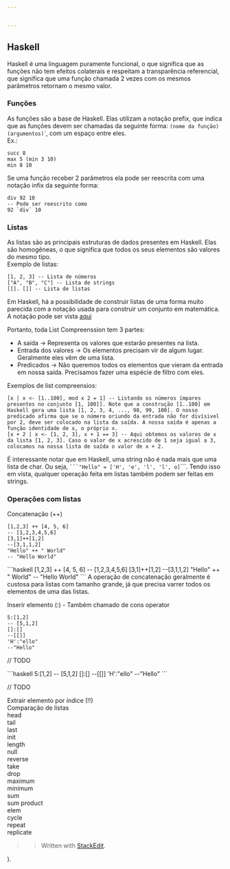 ```yaml
---


---
```


<h2 id="haskell">Haskell</h2>
<p>Haskell é uma linguagem puramente funcional, o que significa que as funções não tem efeitos colaterais e respeitam a transparência referencial, que significa que uma função chamada 2 vezes com os mesmos parâmetros retornam o mesmo valor.</p>
<h3 id="funções">Funções</h3>
<p>As funções são a base de Haskell. Elas utilizam a notação prefix, que indica que as funções devem ser chamadas da seguinte forma: <code>(nome da função) (argumentos)</code>`, com um espaço entre eles.<br>
Ex.:</p>
<pre class=" language-haskell"><code class="prism  language-haskell"><span class="token builtin">succ</span> <span class="token number">8</span>
<span class="token builtin">max</span> <span class="token number">5</span> <span class="token punctuation">(</span><span class="token builtin">min</span> <span class="token number">3</span> <span class="token number">10</span><span class="token punctuation">)</span>
<span class="token builtin">min</span> <span class="token number">8</span> <span class="token number">10</span>
</code></pre>
<p>Se uma função receber 2 parâmetros ela pode ser reescrita com uma notação infix da seguinte forma:</p>
<pre class=" language-haskell"><code class="prism  language-haskell"><span class="token builtin">div</span> <span class="token number">92</span> <span class="token number">10</span>
<span class="token comment">-- Pode ser reescrito como</span>
<span class="token number">92</span> `<span class="token builtin">div</span>` <span class="token number">10</span>
</code></pre>
<h3 id="listas">Listas</h3>
<p>As listas são as principais estruturas de dados presentes em Haskell. Elas são homogêneas, o que significa que todos os seus elementos são valores do mesmo tipo.<br>
Exemplo de listas:</p>
<pre class=" language-haskell"><code class="prism  language-haskell"><span class="token punctuation">[</span><span class="token number">1</span><span class="token punctuation">,</span> <span class="token number">2</span><span class="token punctuation">,</span> <span class="token number">3</span><span class="token punctuation">]</span> <span class="token comment">-- Lista de números</span>
<span class="token punctuation">[</span><span class="token string">"A"</span><span class="token punctuation">,</span> <span class="token string">"B"</span><span class="token punctuation">,</span> <span class="token string">"C"</span><span class="token punctuation">]</span> <span class="token comment">-- Lista de strings</span>
<span class="token punctuation">[</span><span class="token punctuation">[</span><span class="token punctuation">]</span><span class="token punctuation">.</span> <span class="token punctuation">[</span><span class="token punctuation">]</span><span class="token punctuation">]</span> <span class="token comment">-- Lista de listas</span>
</code></pre>
<p>Em Haskell, há a possibilidade de construir listas de uma forma muito parecida com a notação usada para construir um conjunto em matemática. A notação pode ser vista <a href="https://en.wikipedia.org/wiki/Set_(mathematics)#Set-builder_notation">aqui</a></p>
<p>Portanto, toda List Compreenssion tem 3 partes:</p>
<ul>
<li>A saída -&gt; Representa os valores que estarão presentes na lista.</li>
<li>Entrada dos valores -&gt; Os elementos precisam vir de algum lugar. Geralmente eles vêm de uma lista.</li>
<li>Predicados -&gt; Não queremos todos os elementos que vieram da entrada em nossa saída. Precisamos fazer uma espécie de filtro com eles.</li>
</ul>
<p>

Exemplos de list compreensios:</p>
<pre class=" language-haskell"><code class="prism  language-haskell"><span class="token punctuation">[</span><span class="token hvariable">x</span> <span class="token operator">|</span> <span class="token hvariable">x</span> <span class="token operator">&lt;-</span> <span class="token punctuation">[</span><span class="token number">1</span><span class="token operator">..</span><span class="token number">100</span><span class="token punctuation">]</span><span class="token punctuation">,</span> <span class="token builtin">mod</span> <span class="token hvariable">x</span> <span class="token number">2</span> <span class="token operator">=</span> <span class="token number">1</span><span class="token punctuation">]</span> <span class="token comment">-- Listando os números ímpares presentes no conjunto [1, 100]]. Note que a construção [1..100] em Haskell gera uma lista [1, 2, 3, 4, ..., 98, 99, 100]. O nosso predicado afirma que se o número oriundo da entrada não for divísivel por 2, deve ser colocado na lista da saída. A nossa saída é apenas a função identidade de x, o próprio x.</span>
<span class="token punctuation">[</span><span class="token hvariable">x</span> <span class="token operator">+</span> <span class="token number">2</span> <span class="token operator">|</span> <span class="token hvariable">x</span> <span class="token operator">&lt;-</span> <span class="token punctuation">[</span><span class="token number">1</span><span class="token punctuation">,</span> <span class="token number">2</span><span class="token punctuation">,</span> <span class="token number">3</span><span class="token punctuation">]</span><span class="token punctuation">,</span> <span class="token hvariable">x</span> <span class="token operator">+</span> <span class="token number">1</span> <span class="token operator">==</span> <span class="token number">3</span><span class="token punctuation">]</span> <span class="token comment">-- Aqui obtemos os valores de x da lista [1, 2, 3]. Caso o valor de x acrescido de 1 seja igual a 3, colocamos na nossa lista de saída o valor de x + 2.</span>
</code></pre>
<p>É interessante notar que em Haskell, uma string não é nada mais que uma lista de char. Ou seja, <code>```"Hello" = ['H', 'e', 'l', 'l', o]</code>```. Tendo isso em vista, qualquer operação feita em listas também podem ser feitas em strings.</p>
<h3 id="operações-com-listas">

### Operações com listas</h3>
<p>
Concatenação (++)</p>
<pre class=" language-haskell"><code class="prism  language-haskell"><span class="token punctuation">[</span><span class="token number">1</span><span class="token punctuation">,</span><span class="token number">2</span><span class="token punctuation">,</span><span class="token number">3</span><span class="token punctuation">]</span> <span class="token operator">++</span> <span class="token punctuation">[</span><span class="token number">4</span><span class="token punctuation">,</span> <span class="token number">5</span><span class="token punctuation">,</span> <span class="token number">6</span><span class="token punctuation">]</span>
<span class="token comment">-- [1,2,3,4,5,6]</span>
<span class="token punctuation">[</span><span class="token number">3</span><span class="token punctuation">,</span><span class="token number">1</span><span class="token punctuation">]</span><span class="token operator">++</span><span class="token punctuation">[</span><span class="token number">1</span><span class="token punctuation">,</span><span class="token number">2</span><span class="token punctuation">]</span>
<span class="token comment">--[3,1,1,2]</span>
<span class="token string">"Hello"</span> <span class="token operator">++</span> <span class="token string">" World"</span>
<span class="token comment">-- "Hello World"</span>
</code></pre>
<p>
```haskell
[1,2,3] ++ [4, 5, 6]
-- [1,2,3,4,5,6]
[3,1]++[1,2]
--[3,1,1,2]
"Hello" ++ " World"
-- "Hello World"
```
A operação de concatenação geralmente é custosa para listas com tamanho grande, já que precisa varrer todos os elementos de uma das listas.</p>
<p>

Inserir elemento (:) - Também chamado de cons operator</p>
<pre class=" language-haskell"><code class="prism  language-haskell"><span class="token number">5</span><span class="token operator">:</span><span class="token punctuation">[</span><span class="token number">1</span><span class="token punctuation">,</span><span class="token number">2</span><span class="token punctuation">]</span>
<span class="token comment">-- [5,1,2]</span>
<span class="token punctuation">[</span><span class="token punctuation">]</span><span class="token operator">:</span><span class="token punctuation">[</span><span class="token punctuation">]</span>
<span class="token comment">--[[]]</span>
<span class="token char">'H'</span><span class="token operator">:</span><span class="token string">"ello"</span>
<span class="token comment">--"Hello"</span>
</code></pre>
<p>// TODO</p>
<p>
```haskell
5:[1,2]
-- [5,1,2]
[]:[]
--[[]]
'H':"ello"
--"Hello"
```

// TODO

Extrair elemento por índice (!!)<br>
Comparação de listas<br>
head<br>
tail<br>
last<br>
init<br>
length<br>
null<br>
reverse<br>
take<br>
drop<br>
maximum<br>
minimum<br>
sum<br>
sum
product<br>
elem<br>
cycle<br>
repeat<br>
replicate</p>
<blockquote>
<p>


> Written with <a href="[StackEdit](https://stackedit.io/">StackEdit</a>.</p>
</blockquote>
).
<!--stackedit_data:
eyJoaXN0b3J5IjpbLTE3NDE5MTY4MTBdfQ==
-->